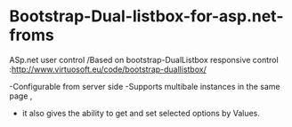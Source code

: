 Bootstrap-Dual-listbox-for-asp.net-froms
========================================

ASp.net user control /Based on bootstrap-DualListbox responsive control :http://www.virtuosoft.eu/code/bootstrap-duallistbox/ 

-Configurable from server side 
-Supports multibale instances in the same page ,

- it also gives the ability to get and set selected options by Values.
